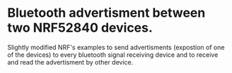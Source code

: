 # Bluetooth advertisment between two NRF52840 devices.
Slightly modified NRF's examples to send advertisments (expostion of one of the devices) to every bluetooth signal receiving device and to receive and read the advertisment by other device.
